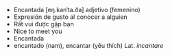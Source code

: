 - Encantada	[eŋ.kanˈta.ða]	adjetivo (femenino)  
- Expresión de gusto al conocer a alguien
- Rất vui được gặp bạn
- Nice to meet you
- Encantada
- encantado (nam), encantar (yêu thích)	Lat. *incantare*